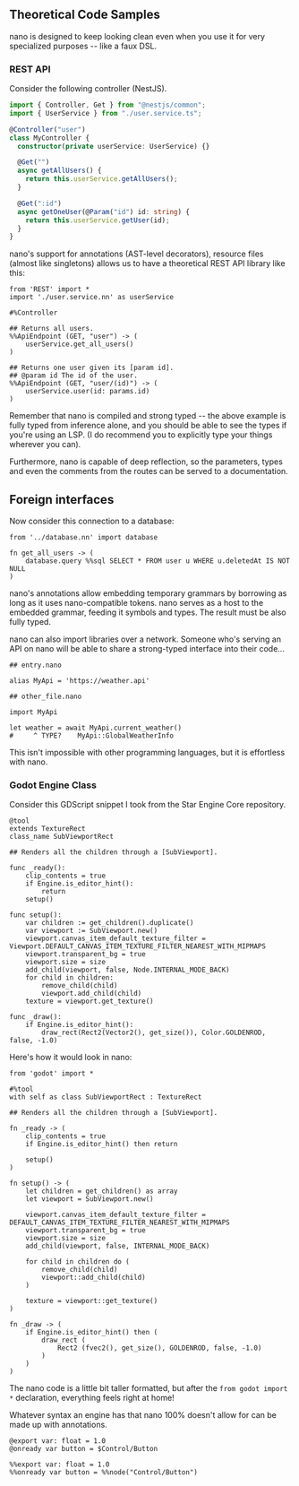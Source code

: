 ## Theoretical Code Samples

nano is designed to keep looking clean even when you use it for very specialized purposes -- like a faux DSL.

### REST API

Consider the following controller (NestJS).

```ts
import { Controller, Get } from "@nestjs/common";
import { UserService } from "./user.service.ts";

@Controller("user")
class MyController {
  constructor(private userService: UserService) {}

  @Get("")
  async getAllUsers() {
    return this.userService.getAllUsers();
  }

  @Get(":id")
  async getOneUser(@Param("id") id: string) {
    return this.userService.getUser(id);
  }
}
```

nano's support for annotations (AST-level decorators), resource files (almost like singletons) allows us to have a theoretical REST API library like this:

```nano
from 'REST' import *
import './user.service.nn' as userService

#%Controller

## Returns all users.
%%ApiEndpoint (GET, "user") -> (
	userService.get_all_users()
)

## Returns one user given its [param id].
## @param id The id of the user.
%%ApiEndpoint (GET, "user/(id)") -> (
	userService.user(id: params.id)
)
```

Remember that nano is compiled and strong typed -- the above example is fully typed from inference alone, and you should be able to see the types if you're using an LSP. (I do recommend you to explicitly type your things wherever you can).

Furthermore, nano is capable of deep reflection, so the parameters, types and even the comments from the routes can be served to a documentation.

## Foreign interfaces

Now consider this connection to a database:

```nano
from '../database.nn' import database

fn get_all_users -> (
	database.query %%sql SELECT * FROM user u WHERE u.deletedAt IS NOT NULL
)
```

nano's annotations allow embedding temporary grammars by borrowing as long as it uses nano-compatible tokens. nano serves as a host to the embedded grammar, feeding it symbols and types. The result must be also fully typed.

nano can also import libraries over a network. Someone who's serving an API on nano will be able to share a strong-typed interface into their code...

```nano
## entry.nano

alias MyApi = 'https://weather.api'

## other_file.nano

import MyApi

let weather = await MyApi.current_weather()
#     ^ TYPE?    MyApi::GlobalWeatherInfo
```

This isn't impossible with other programming languages, but it is effortless with nano.

### Godot Engine Class

Consider this GDScript snippet I took from the Star Engine Core repository.

```gdscript
@tool
extends TextureRect
class_name SubViewportRect

## Renders all the children through a [SubViewport].

func _ready():
	clip_contents = true
	if Engine.is_editor_hint():
		return
	setup()

func setup():
	var children := get_children().duplicate()
	var viewport := SubViewport.new()
	viewport.canvas_item_default_texture_filter = Viewport.DEFAULT_CANVAS_ITEM_TEXTURE_FILTER_NEAREST_WITH_MIPMAPS
	viewport.transparent_bg = true
	viewport.size = size
	add_child(viewport, false, Node.INTERNAL_MODE_BACK)
	for child in children:
		remove_child(child)
		viewport.add_child(child)
	texture = viewport.get_texture()

func _draw():
	if Engine.is_editor_hint():
		draw_rect(Rect2(Vector2(), get_size()), Color.GOLDENROD, false, -1.0)
```

Here's how it would look in nano:

```nano
from 'godot' import *

#%tool
with self as class SubViewportRect : TextureRect

## Renders all the children through a [SubViewport].

fn _ready -> (
	clip_contents = true
	if Engine.is_editor_hint() then return

	setup()
)

fn setup() -> (
	let children = get_children() as array
	let viewport = SubViewport.new()

	viewport.canvas_item_default_texture_filter = DEFAULT_CANVAS_ITEM_TEXTURE_FILTER_NEAREST_WITH_MIPMAPS
	viewport.transparent_bg = true
	viewport.size = size
	add_child(viewport, false, INTERNAL_MODE_BACK)

	for child in children do (
		remove_child(child)
		viewport::add_child(child)
	)

	texture = viewport::get_texture()
)

fn _draw -> (
	if Engine.is_editor_hint() then (
		draw_rect (
			Rect2 (fvec2(), get_size(), GOLDENROD, false, -1.0)
		)
	)
)
```

The nano code is a little bit taller formatted, but after the `from godot import *` declaration, everything feels right at home!

Whatever syntax an engine has that nano 100% doesn't allow for can be made up with annotations.

```gdscript
@export var: float = 1.0
@onready var button = $Control/Button
```

```nano
%%export var: float = 1.0
%%onready var button = %%node("Control/Button")
```
